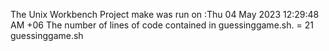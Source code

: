 The Unix Workbench Project
make was run on :Thu 04 May 2023 12:29:48 AM +06
The number of lines of code contained in guessinggame.sh. = 21 guessinggame.sh
